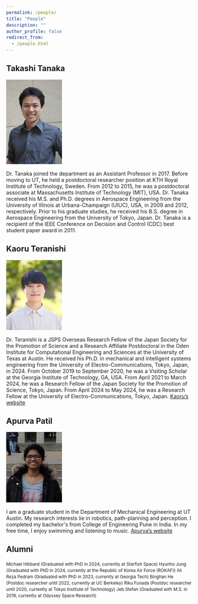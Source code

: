 ```yaml
---
permalink: /people/
title: "People"
description: ""
author_profile: false
redirect_from: 
  - /people.html
---
```

Takashi Tanaka
---
<img src="/images/tanaka-199x300.jpg#left" width="30%" alt="profile image">

Dr. Tanaka joined the department as an Assistant Professor in 2017. Before moving to UT, he held a postdoctoral researcher position at KTH Royal Institute of Technology, Sweden. From 2012 to 2015, he was a postdoctoral associate at Massachusetts Institute of Technology (MIT), USA. Dr. Tanaka received his M.S. and Ph.D. degrees in Aerospace Engineering from the University of Illinois at Urbana-Champaign (UIUC), USA, in 2009 and 2012, respectively. Prior to his graduate studies, he received his B.S. degree in Aerospace Engineering from the University of Tokyo, Japan. Dr. Tanaka is a recipient of the IEEE Conference on Decision and Control (CDC) best student paper award in 2011.

Kaoru Teranishi
---
<img src="/images/profile_zoom-1-240x300.png#left" width="30%" alt="profile image">

Dr. Teranishi is a JSPS Overseas Research Fellow of the Japan Society for the Promotion of Science and a Research Affiliate Postdoctoral in the Oden Institute for Computational Engineering and Sciences at the University of Texas at Austin. He received his Ph.D. in mechanical and intelligent systems engineering from the University of Electro-Communications, Tokyo, Japan, in 2024. From October 2019 to September 2020, he was a Visiting Scholar at the Georgia Institute of Technology, GA, USA. From April 2021 to March 2024, he was a Research Fellow of the Japan Society for the Promotion of Science, Tokyo, Japan. From April 2024 to May 2024, he was a Research Fellow at the University of Electro-Communications, Tokyo, Japan. [Kaoru’s website](https://kaoruteranishi.xyz/)

Apurva Patil
---
<img src="/images/apurva.jpg#left" width="30%" alt="profile image">

I am a graduate student in the Department of Mechanical Engineering at UT Austin. My research interests lie in robotics, path-planning and perception. I completed my bachelor's from College of Engineering Pune in India. In my free time, I enjoy swimming and listening to music. [Apurva’s website](https://patil-apurva.github.io/portfolio/)


## Alumni
<small>
Michael Hibbard (Graduated with PhD in 2024, currently at Starfish Space)  
Hyunho Jung (Graduated with PhD in 2024, currently at the Republic of Korea Air Force (ROKAF))  
Ali Reza Pedram (Graduated with PhD in 2023, currently at Georgia Tech)  
Binghan He (Postdoc researcher until 2022, currently at UC Berkeley)  
Riku Funada (Postdoc researcher until 2020, currently at Tokyo Institute of Technology)  
Jeb Stefan (Graduated with M.S. in 2019, currently at Odyssey Space Research)
</small>
